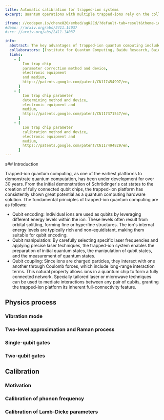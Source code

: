 ```yaml
---
title: Automatic calibration for trapped-ion systems
excerpt: Quantum operations with multiple trapped-ions rely on the collective vibrational modes of the ion chain, known as phonons. Critical parameters such as ion positions, phonon frequencies, and the strength of ion-phonon interactions are closely related to the structure of the ion trap chip, the surrounding environment, and the configuration of the trapping potential. To achieve high-performance trapped-ion quantum computing, precise calibration of system parameters is essential.

iframe: //codepen.io/chenx820/embed/agKJEd/?default-tab=result&theme-id=light
#demo: //arxiv.org/abs/2411.14037
#src: //arxiv.org/abs/2411.14037

info:
  abstract: The key advantages of trapped-ion quantum computing include long quantum coherence times, high-precision single-qubit and two-qubit operations, and high-fidelity operations between any two qubits within the system. In trapped-ion quantum computing, single-qubit operations typically involve transitions between internal energy levels of the ions, which can be achieved by addressing the target ion with laser pulses. However, multi-qubit operations rely on the collective vibrational modes of the ion chain, known as phonons. Critical parameters such as ion positions, phonon frequencies, and the strength of ion-phonon interactions are closely related to the structure of the ion trap chip, the surrounding environment, and the configuration of the trapping potential. To achieve high-performance trapped-ion quantum computing, precise calibration of system parameters is essential.
  collaborators: [Institute for Quantum Computing, Baidu Research, Baidu Inc.]
  links:
    - [
        Ion trap chip
        parameter correction method and device,
        electronic equipment
        and medium,
        https://patents.google.com/patent/CN117454997/en,
      ]
    - [
        Ion trap chip parameter
        determining method and device,
        electronic equipment and
        medium,
        https://patents.google.com/patent/CN117371547/en,
      ]
    - [
        Ion trap chip parameter
        calibration method and device,
        electronic equipment and
        medium,
        https://patents.google.com/patent/CN117494829/en,
      ]
---
```


s## Introduction

Trapped-ion quantum computing, as one of the earliest platforms to demonstrate quantum computation, has been under development for over 30 years. From the initial demonstration of Schrödinger's cat states to the creation of fully connected qubit chips, the trapped-ion platform has consistently shown great potential as a quantum computing hardware solution. The fundamental principles of trapped-ion quantum computing are as follows:

- Qubit encoding: Individual ions are used as qubits by leveraging different
  energy levels within the ion. These levels often result from orbital splitting, forming fine or hyperfine structures. The
  ion's internal energy levels are typically rich and
  non-equidistant, making them suitable for qubit encoding.
- Qubit manipulation: By carefully selecting specific laser frequencies and
  applying precise laser techniques, the trapped-ion system
  enables the preparation of initial quantum states, the
  manipulation of qubit states, and the measurement of quantum
  states.
- Qubit coupling: Since ions are charged particles, they interact with one
  another through Coulomb forces, which include long-range
  interaction terms. This natural property allows ions in a
  quantum chip to form a fully connected network. Specially
  tailored laser or microwave techniques can be used to
  mediate interactions between any pair of qubits, granting
  the trapped-ion platform its inherent full-connectivity
  feature.

## Physics process

### Vibration mode

### Two-level approximation and Raman process

### Single-qubit gates

### Two-qubit gates

## Calibration

### Motivation

### Calibration of phonon frequency

### Calibration of Lamb-Dicke parameters
